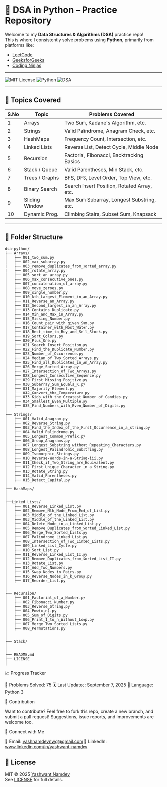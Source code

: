 # 🧠 DSA in Python – Practice Repository

Welcome to my **Data Structures & Algorithms (DSA)** practice repo!  
This is where I consistently solve problems using **Python**, primarily from platforms like:

- [LeetCode](https://leetcode.com)
- [GeeksforGeeks](https://www.geeksforgeeks.org/)
- [Coding Ninjas](https://www.codingninjas.com/studio/)

---

![MIT License](https://img.shields.io/badge/License-MIT-green)
![Python](https://img.shields.io/badge/Language-Python-blue)
![DSA](https://img.shields.io/badge/DSA-Problems-brightgreen)

---

## 🧾 Topics Covered

| S.No | Topic            | Problems Covered                            |
|------|------------------|---------------------------------------------|
| 1    | Arrays           | Two Sum, Kadane's Algorithm, etc.           |
| 2    | Strings          | Valid Palindrome, Anagram Check, etc.       |
| 3    | HashMaps         | Frequency Count, Intersection, etc.         |
| 4    | Linked Lists     | Reverse List, Detect Cycle, Middle Node     |
| 5    | Recursion        | Factorial, Fibonacci, Backtracking Basics   |
| 6    | Stack / Queue    | Valid Parentheses, Min Stack, etc.          |
| 7    | Trees / Graphs   | BFS, DFS, Level Order, Top View, etc.       |
| 8    | Binary Search    | Search Insert Position, Rotated Array, etc. |
| 9    | Sliding Window   | Max Sum Subarray, Longest Substring, etc.   |
| 10   | Dynamic Prog.    | Climbing Stairs, Subset Sum, Knapsack       |

---


## 📂 Folder Structure

```text
dsa-python/
├── Arrays/
│   ├── 001_two_sum.py
│   ├── 002_max_subarray.py
|   ├── 003_remove_duplicates_from_sorted_array.py
|   ├── 004_rotate_array.py
│   ├── 005_sort_an_array.py
│   ├── 006_max_consecutive_ones.py
│   ├── 007_concatenation_of_array.py
│   ├── 008_move_zeroes.py
│   ├── 009_single_number.py
│   ├── 010_kth_Largest_Element_in_an_Array.py
│   ├── 011_Reverse_an_Array.py
│   ├── 012_Second_largest_in_an_Array.py
│   ├── 013_Contains_Duplicate.py
│   ├── 014_Min_and_Max_in_Array.py
│   ├── 015_Missing_Number.py
│   ├── 016_Count_pair_with_given_Sum.py
│   ├── 017_Container_with_Most_Water.py
│   ├── 018_Best_time_to_Buy_and_Sell_Stock.py
│   ├── 019_Sort_Colors.py
│   ├── 020_Plus_One.py
│   ├── 021_Search_Insert_Position.py
│   ├── 022_Find_the_Duplicate_Number.py
│   ├── 023_Number_of_Occurrence.py
│   ├── 024_Median_of_Two_Sorted_Arrays.py
│   ├── 025_Find_all_Duplicates_in_An_Array.py
│   ├── 026_Merge_Sorted_Array.py
│   ├── 027_Intersection_of_Two_Arrays.py
│   ├── 028_Longest_Consecutive_Sequence.py
│   ├── 029_First_Missing_Positive.py
│   ├── 030_Subarray_Sum_Equals_K.py
│   ├── 031_Majority Element.py
│   ├── 032_Convert_the_Temperature.py
│   ├── 033_Kids_with_the_Greatest_Number_of_Candies.py
│   ├── 034_Smallest_Even_Multiple.py
│   ├── 035_Find_Numbers_with_Even_Number_of_Digits.py
│
├── Strings/
│   ├── 001_Valid_Anagram.py
│   ├── 002_Reverse_String.py
│   ├── 003_Find_the_Index_of_the_First_Occurrence_in_a_string.py
│   ├── 004_Valid_Palindrome.py
│   ├── 005_Longest_Common_Prefix.py
│   ├── 006_Group_Anagrams.py
│   ├── 007_Longest_Substring_without_Repeating_Characters.py
│   ├── 008_Longest_Palindromic_Substring.py
│   ├── 009_Isomorphic_Strings.py
│   ├── 010_Reverse-Words-in-a-String-iii.py
│   ├── 011_Check_if_Two_String_are_Equivalent.py
│   ├── 012_First_Unique_Character_in_a_String.py
│   ├── 013_Rotate_String.py
│   ├── 014_Valid_Parentheses.py
│   ├── 015_Detect_Capital.py
│
├── HashMaps/
│   
│
├──Linked Lists/
│   ├── 001_Reverse_Linked_List.py
│   ├── 002_Remove_Nth_Node_From_End_of_List.py
│   ├── 003_Middle_of_the_Linked_List.py
│   ├── 003_Middle_of_the_Linked_List.py
│   ├── 004_Delete_Node_in_a_Linked_List.py
│   ├── 005_Remove_Duplicates_from_Sorted_Linked_List.py
│   ├── 006_Merge_Two_Sorted_Lists.py
│   ├── 007_Palindrome_Linked_List.py
│   ├── 008_Intersection_of_Two_Linked_Lists.py
│   ├── 009_Linked_List_Cycle.py
│   ├── 010_Sort_List.py
│   ├── 011_Reverse_Linked_List_II.py
│   ├── 012_Remove_Duplicates_from_Sorted_List_II.py
│   ├── 013_Rotate_List.py
│   ├── 014_Add_Two_Numbers.py
│   ├── 015_Swap_Nodes_in_Pairs.py
│   ├── 016_Reverse_Nodes_in_k_Group.py
│   ├── 017_Reorder_List.py
│
│
├── Recursion/
│   ├── 001_Factorial_of_a_Number.py
│   ├── 002_Fibonacci_Number.py
│   ├── 003_Reverse_String.py
│   ├── 004_Pow(x,n).py
│   ├── 005_Sum_of_Digits.py
│   ├── 006_Print_1_to_n_Without_Loop.py
│   ├── 007_Merge_Two_Sorted_Lists.py
│   ├── 008_Permutations.py
│   
│
├── Stack/
│   
│
├── README.md
├── LICENSE
│
```
📈 Progress Tracker

🧩 Problems Solved: 75
🗓️ Last Updated: September 7, 2025
🧠 Language: Python 3

🤝 Contribution

Want to contribute? Feel free to fork this repo, create a new branch, and submit a pull request!
Suggestions, issue reports, and improvements are welcome too.

🔗 Connect with Me

📧 Email: yashnamdevnwg@gmail.com
🔗 LinkedIn: www.linkedin.com/in/yashwant-namdev

## 📄 License

MIT © 2025 [Yashwant Namdev](https://github.com/CodeCrafterYashwant)  
See [LICENSE](LICENSE) for full details.
